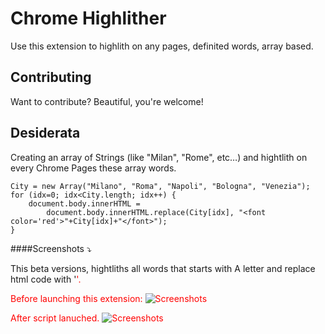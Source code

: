 Chrome Highlither
============= 

Use this extension to highlith on any pages, definited words, array based.


Contributing
------------

Want to contribute? Beautiful, you're welcome!


Desiderata
-------

Creating an array of Strings (like "Milan", "Rome", etc…) and hightlith on every Chrome Pages these array words.

    City = new Array("Milano", "Roma", "Napoli", "Bologna", "Venezia");
    for (idx=0; idx<City.length; idx++) {
    	document.body.innerHTML = 
    		document.body.innerHTML.replace(City[idx], "<font color='red'>"+City[idx]+"</font>");
    }

####Screenshots ⤵

This beta versions, hightliths all words that starts with A letter and replace html code with '<font color=red>'.

Before launching this extension:
![Screenshots](https://github.com/paska/Chrome-Highlither/raw/master/_ss_before.png)

After script lanuched.
![Screenshots](https://github.com/paska/Chrome-Highlither/raw/master/_ss_after.png)


